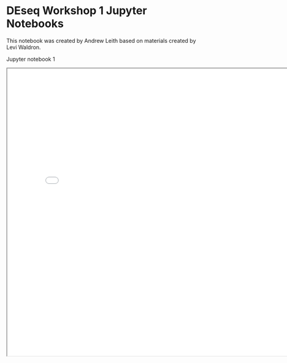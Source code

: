 # DEseq Workshop 1 Jupyter Notebooks

This notebook was created by Andrew Leith based on materials created by Levi Waldron.

<p>Jupyter notebook 1</p>
<iframe src="../assets/deseq_workshop_1.html" height="750px" width="800px"></iframe>
